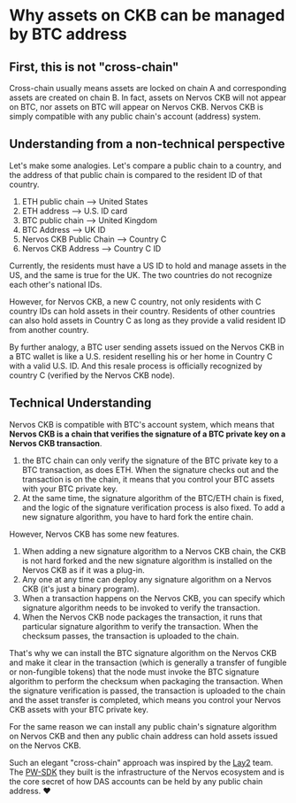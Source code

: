 # Why assets on CKB can be managed by BTC address

## First, this is not "cross-chain" 

Cross-chain usually means assets are locked on chain A and corresponding assets are created on chain B. In fact, assets on Nervos CKB will not appear on BTC, nor assets on BTC will appear on Nervos CKB. Nervos CKB is simply compatible with any public chain's account (address) system.

## Understanding from a non-technical perspective

Let's make some analogies. Let's compare a public chain to a country, and the address of that public chain is compared to the resident ID of that country. 

1. ETH public chain --&gt; United States
2. ETH address --&gt; U.S. ID card
3. BTC public chain --&gt; United Kingdom
4. BTC Address --&gt; UK ID
5. Nervos CKB Public Chain --&gt; Country C
6. Nervos CKB Address --&gt; Country C ID

Currently, the residents must have a US ID to hold and manage assets in the US, and the same is true for the UK. The two countries do not recognize each other's national IDs.

However, for Nervos CKB, a new C country, not only residents with C country IDs can hold assets in their country. Residents of other countries can also hold assets in Country C as long as they provide a valid resident ID from another country.

By further analogy, a BTC user sending assets issued on the Nervos CKB in a BTC wallet is like a U.S. resident reselling his or her home in Country C with a valid U.S. ID. And this resale process is officially recognized by country C (verified by the Nervos CKB node).

## Technical Understanding

Nervos CKB is compatible with BTC's account system, which means that **Nervos CKB is a chain that verifies the signature of a BTC private key on a Nervos CKB transaction**.

1. the BTC chain can only verify the signature of the BTC private key to a BTC transaction, as does ETH. When the signature checks out and the transaction is on the chain, it means that you control your BTC assets with your BTC private key. 
2. At the same time, the signature algorithm of the BTC/ETH chain is fixed, and the logic of the signature verification process is also fixed. To add a new signature algorithm, you have to hard fork the entire chain.

However, Nervos CKB has some new features.

1. When adding a new signature algorithm to a Nervos CKB chain, the CKB is not hard forked and the new signature algorithm is installed on the Nervos CKB as if it was a plug-in.
2. Any one at any time can deploy any signature algorithm on a Nervos CKB (it's just a binary program). 
3. When a transaction happens on the Nervos CKB, you can specify which signature algorithm needs to be invoked to verify the transaction. 
4. When the Nervos CKB node packages the transaction, it runs that particular signature algorithm to verify the transaction. When the checksum passes, the transaction is uploaded to the chain.

That's why we can install the BTC signature algorithm on the Nervos CKB and make it clear in the transaction (which is generally a transfer of fungible or non-fungible tokens) that the node must invoke the BTC signature algorithm to perform the checksum when packaging the transaction. When the signature verification is passed, the transaction is uploaded to the chain and the asset transfer is completed, which means you control your Nervos CKB assets with your BTC private key.

For the same reason we can install any public chain's signature algorithm on Nervos CKB and then any public chain address can hold assets issued on the Nervos CKB.



Such an elegant "cross-chain" approach was inspired by the [Lay2](https://lay2.tech/#/) team. The [PW-SDK](https://docs.lay2.dev/pw-sdk/) they built is the infrastructure of the Nervos ecosystem and is the core secret of how DAS accounts can be held by any public chain address. ❤

